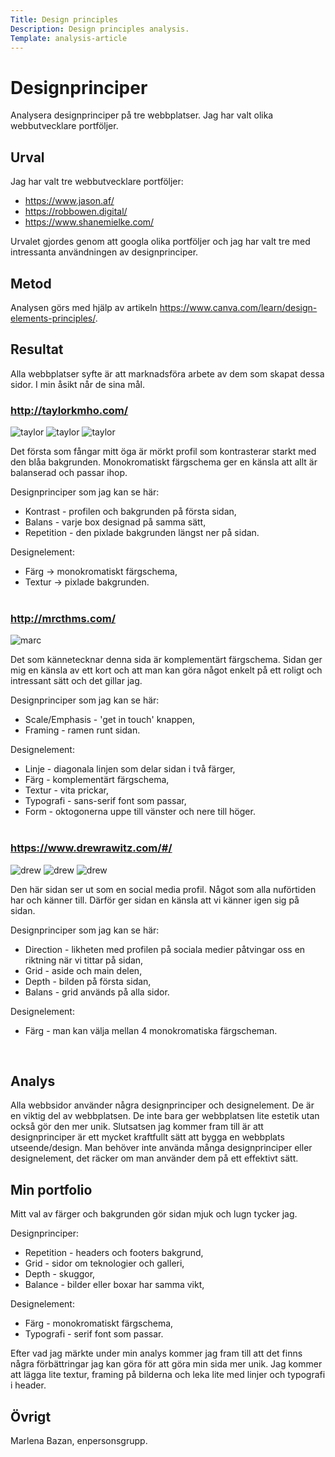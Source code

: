 ```yaml
---
Title: Design principles
Description: Design principles analysis.
Template: analysis-article
---
```


Designprinciper
=======================

Analysera designprinciper på tre webbplatser. Jag har valt olika webbutvecklare portföljer.

Urval
-----------------------

Jag har valt tre webbutvecklare portföljer:
- https://www.jason.af/
- https://robbowen.digital/
- https://www.shanemielke.com/

Urvalet gjordes genom att googla olika portföljer och jag har valt tre med intressanta användningen av designprinciper.

Metod
-----------------------

Analysen görs med hjälp av artikeln https://www.canva.com/learn/design-elements-principles/.

Resultat
-----------------------

Alla webbplatser syfte är att marknadsföra arbete av dem som skapat dessa sidor. I min åsikt når de sina mål.

### http://taylorkmho.com/
<img class="website-screen" src="../image/taylor.png" alt="taylor">
<img class="website-screen-sm" src="../image/taylor1.png" alt="taylor">
<img class="website-screen-sm" src="../image/taylor2.png" alt="taylor">

Det första som fångar mitt öga är mörkt profil som kontrasterar starkt med den blåa bakgrunden. Monokromatiskt färgschema ger en känsla att allt är balanserad och passar ihop.

Designprinciper som jag kan se här:
- Kontrast - profilen och bakgrunden på första sidan,
- Balans - varje box designad på samma sätt,
- Repetition - den pixlade bakgrunden längst ner på sidan.

Designelement:
- Färg -> monokromatiskt färgschema,
- Textur -> pixlade bakgrunden.
<br><br>

### http://mrcthms.com/
<img class="website-screen" src="../image/marc.png" alt="marc">

Det som kännetecknar denna sida är komplementärt färgschema. Sidan ger mig en känsla av ett kort och att man kan göra något enkelt på ett roligt och intressant sätt och det gillar jag.

Designprinciper som jag kan se här:
- Scale/Emphasis - 'get in touch' knappen,
- Framing - ramen runt sidan.

Designelement:
- Linje - diagonala linjen som delar sidan i två färger,
- Färg - komplementärt färgschema,
- Textur - vita prickar,
- Typografi - sans-serif font som passar,
- Form - oktogonerna uppe till vänster och nere till höger.
<br><br>

### https://www.drewrawitz.com/#/
<img class="website-screen" src="../image/drew.png" alt="drew">
<img class="website-screen-sm" src="../image/drew1.png" alt="drew">
<img class="website-screen-sm" src="../image/drew2.png" alt="drew">

Den här sidan ser ut som en social media profil. Något som alla nuförtiden har och känner till. Därför ger sidan en känsla att vi känner igen sig på sidan.

Designprinciper som jag kan se här:
- Direction - likheten med profilen på sociala medier påtvingar oss en riktning när vi tittar på sidan,
- Grid - aside och main delen,
- Depth - bilden på första sidan,
- Balans - grid används på alla sidor.

Designelement:
- Färg - man kan välja mellan 4 monokromatiska färgscheman.
<br>

Analys
-----------------------

Alla webbsidor använder några designprinciper och designelement. De är en viktig del av webbplatsen. De inte bara ger webbplatsen lite estetik utan också gör den mer unik. Slutsatsen jag kommer fram till är att designprinciper är ett mycket kraftfullt sätt att bygga en webbplats utseende/design. Man behöver inte använda många designprinciper eller designelement, det räcker om man använder dem på ett effektivt sätt.

Min portfolio
-----------------------

Mitt val av färger och bakgrunden gör sidan mjuk och lugn tycker jag.

Designprinciper:
- Repetition - headers och footers bakgrund,
- Grid - sidor om teknologier och galleri,
- Depth - skuggor,
- Balance - bilder eller boxar har samma vikt,

Designelement:
- Färg - monokromatiskt färgschema,
- Typografi - serif font som passar.

Efter vad jag märkte under min analys kommer jag fram till att det finns några förbättringar jag kan göra för att göra min sida mer unik. Jag kommer att lägga lite textur, framing på bilderna och leka lite med linjer och typografi i header.

Övrigt
-----------------------

Marlena Bazan, enpersonsgrupp.
